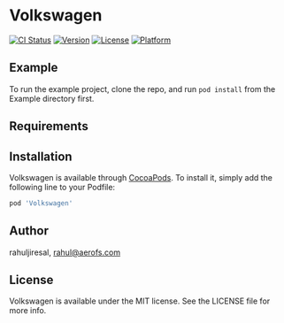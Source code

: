 # Volkswagen

[![CI Status](http://img.shields.io/travis/rahuljiresal/Volkswagen.svg?style=flat)](https://travis-ci.org/rahuljiresal/Volkswagen)
[![Version](https://img.shields.io/cocoapods/v/Volkswagen.svg?style=flat)](http://cocoapods.org/pods/Volkswagen)
[![License](https://img.shields.io/cocoapods/l/Volkswagen.svg?style=flat)](http://cocoapods.org/pods/Volkswagen)
[![Platform](https://img.shields.io/cocoapods/p/Volkswagen.svg?style=flat)](http://cocoapods.org/pods/Volkswagen)

## Example

To run the example project, clone the repo, and run `pod install` from the Example directory first.

## Requirements

## Installation

Volkswagen is available through [CocoaPods](http://cocoapods.org). To install
it, simply add the following line to your Podfile:

```ruby
pod 'Volkswagen'
```

## Author

rahuljiresal, rahul@aerofs.com

## License

Volkswagen is available under the MIT license. See the LICENSE file for more info.
